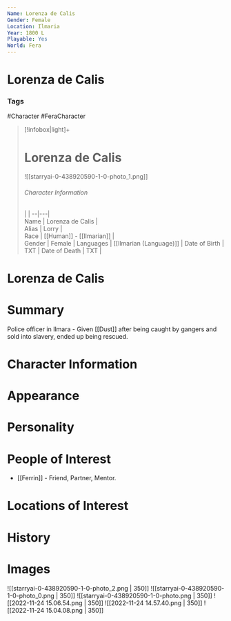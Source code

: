 ```yaml
---
Name: Lorenza de Calis
Gender: Female
Location: Ilmaria
Year: 1800 L
Playable: Yes
World: Fera
---
```

# Lorenza de Calis
### Tags
#Character #FeraCharacter 


> [!infobox|light]+  
> # Lorenza de Calis
> ![[starryai-0-438920590-1-0-photo_1.png]]
> ###### Character Information
>  |   |
> --|---|  
> Name | Lorenza de Calis |  
> Alias | Lorry |  
> Race | [[Human]] - [[Ilmarian]] |  
> Gender | Female |
> Languages | [[Ilmarian (Language)]] |
> Date of Birth | TXT |
> Date of Death | TXT |



# Lorenza de Calis


# Summary
Police officer in Ilmara - Given [[Dust]] after being caught by gangers and sold into slavery, ended up being rescued.

# Character Information

# Appearance

# Personality

# People of Interest
- [[Ferrin]] - Friend, Partner, Mentor.

# Locations of Interest

# History

# Images
![[starryai-0-438920590-1-0-photo_2.png | 350]]
![[starryai-0-438920590-1-0-photo_0.png | 350]]
![[starryai-0-438920590-1-0-photo.png | 350]]
![[2022-11-24 15.06.54.png | 350]]
![[2022-11-24 14.57.40.png | 350]]
![[2022-11-24 15.04.08.png | 350]]